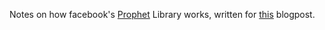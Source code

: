 
Notes on how facebook's [Prophet](https://facebookincubator.github.io/prophet/) Library works, written for [this](https://www.degeneratestate.com/posts/2017/Jul/24/making-a-prophet/) blogpost.
